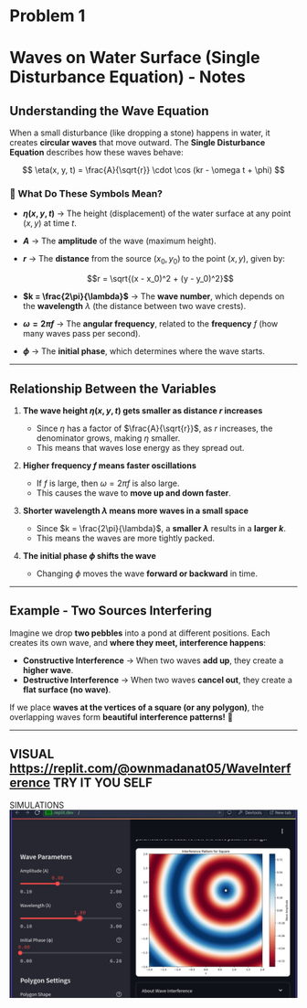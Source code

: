 # Problem 1
#  Waves on Water Surface (Single Disturbance Equation) - Notes  

## Understanding the Wave Equation  
When a small disturbance (like dropping a stone) happens in water, it creates **circular waves** that move outward. The **Single Disturbance Equation** describes how these waves behave:  

$$
\eta(x, y, t) = \frac{A}{\sqrt{r}} \cdot \cos (kr - \omega t + \phi)
$$  

### 🔹 What Do These Symbols Mean?  

- **$\eta(x, y, t)$** → The height (displacement) of the water surface at any point $(x, y)$ at time $t$.  
- **$A$** → The **amplitude** of the wave (maximum height).  
- **$r$** → The **distance** from the source $(x_0, y_0)$ to the point $(x, y)$, given by:  

  $$r = \sqrt{(x - x_0)^2 + (y - y_0)^2}$$  

- **$k = \frac{2\pi}{\lambda}$** → The **wave number**, which depends on the **wavelength** $\lambda$ (the distance between two wave crests).  
- **$\omega = 2\pi f$** → The **angular frequency**, related to the **frequency** $f$ (how many waves pass per second).  
- **$\phi$** → The **initial phase**, which determines where the wave starts.  

---

## Relationship Between the Variables  

1. **The wave height $\eta(x, y, t)$ gets smaller as distance $r$ increases**  
   - Since $\eta$ has a factor of $\frac{A}{\sqrt{r}}$, as $r$ increases, the denominator grows, making $\eta$ smaller.  
   - This means that waves lose energy as they spread out.  

2. **Higher frequency $f$ means faster oscillations**  
   - If $f$ is large, then $\omega = 2\pi f$ is also large.  
   - This causes the wave to **move up and down faster**.  

3. **Shorter wavelength $\lambda$ means more waves in a small space**  
   - Since $k = \frac{2\pi}{\lambda}$, a **smaller $\lambda$** results in a **larger $k$**.  
   - This means the waves are more tightly packed.  

4. **The initial phase $\phi$ shifts the wave**  
   - Changing $\phi$ moves the wave **forward or backward** in time.  

---

##  Example - Two Sources Interfering  

Imagine we drop **two pebbles** into a pond at different positions. Each creates its own wave, and **where they meet, interference happens**:  

- **Constructive Interference** → When two waves **add up**, they create a **higher wave**.  
- **Destructive Interference** → When two waves **cancel out**, they create a **flat surface (no wave)**.  

If we place **waves at the vertices of a square (or any polygon)**, the overlapping waves form **beautiful interference patterns!** 🌊  

---
VISUAL
https://replit.com/@ownmadanat05/WaveInterference
TRY IT YOU SELF 
---
SIMULATIONS 
![alt text](image.png)